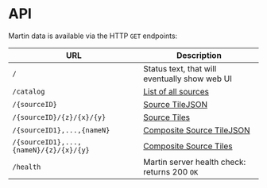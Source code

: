 # API

Martin data is available via the HTTP `GET` endpoints:

| URL                                    | Description                                                                                               |
|----------------------------------------|-----------------------------------------------------------------------------------------------------------|
| `/`                                    | Status text, that will eventually show web UI                                                             |
| `/catalog`                             | [List of all sources](https://maplibre.org/martin/source-list.html)                                       |
| `/{sourceID}`                          | [Source TileJSON](https://maplibre.org/martin/table-sources.html#table-source-tilejson)                   |
| `/{sourceID}/{z}/{x}/{y}`              | [Source Tiles](https://maplibre.org/martin/table-sources.html#table-source-tiles)                         |
| `/{sourceID1},...,{nameN}`             | [Composite Source TileJSON](https://maplibre.org/martin/composite-sources.html#composite-source-tilejson) |
| `/{sourceID1},...,{nameN}/{z}/{x}/{y}` | [Composite Source Tiles](https://maplibre.org/martin/composite-sources.html#composite-source-tiles)       |
| `/health`                              | Martin server health check: returns 200 `OK`                                                              |
